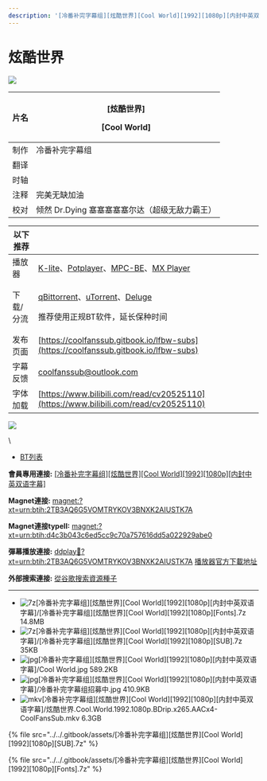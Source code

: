 ```yaml
---
description: '[冷番补完字幕组][炫酷世界][Cool World][1992][1080p][内封中英双语字幕]'
---
```


# 炫酷世界

![](https://img.gejiba.com/images/87829831b501266cae682a28140a60d8.jpg)

| 片名 | <p>[炫酷世界]</p><p>[Cool World]</p> |
| -- | -------------------------------- |
| 制作 | 冷番补完字幕组                          |
| 翻译 |                                  |
| 时轴 |                                  |
| 注释 | 完美无缺加油                           |
| 校对 | 倾然 Dr.Dying 塞塞塞塞塞尔达（超级无敌力霸王）     |

&#x20;

| 以下推荐  |                                                                                                                                                                                                                                              |
| ----- | -------------------------------------------------------------------------------------------------------------------------------------------------------------------------------------------------------------------------------------------- |
| 播放器   | [K-lite](https://codecguide.com/download\_kl.htm)、[Potplayer](https://potplayer.daum.net/)、[MPC-BE](https://sourceforge.net/projects/mpcbe/)、[MX Player](https://www.lanzoui.com/b688551)                                                    |
| 下载/分流 | <p><a href="https://github.com/c0re100/qBittorrent-Enhanced-Edition/releases">qBittorrent</a>、<a href="https://hungryxhz.lanzouu.com/iUAtd058gd4h">uTorrent</a>、<a href="https://deluge-torrent.org/">Deluge</a></p><p>推荐使用正规BT软件，延长保种时间</p> |
| 发布页面  | [https://coolfanssub.gitbook.io/lfbw-subs](https://coolfanssub.gitbook.io/lfbw-subs)                                                                                                                                                         |
| 字幕反馈  | coolfanssub@outlook.com                                                                                                                                                                                                                      |
| 字体加载  | [https://www.bilibili.com/read/cv20525110](https://www.bilibili.com/read/cv20525110)                                                                                                                                                         |

&#x20;

![](https://img.gejiba.com/images/978071a1a11bf17e9f995c7a73e90c02.jpg)

&#x20;

&#x20;

\


* [BT列表](https://share.dmhy.org/topics/view/639198\_Cool\_World\_1992\_1080p.html#tabs-1)

**會員專用連接:** [\[冷番补完字幕组\]\[炫酷世界\]\[Cool World\]\[1992\]\[1080p\]\[内封中英双语字幕\]](https://dl.dmhy.org/2023/05/03/d4c3b043c6ed5cc9c70a757616dd5a022929abe0.torrent)

**Magnet連接:** [magnet:?xt=urn:btih:2TB3AQ6G5VOMTRYKOV3BNXK2AIUSTK7A](https://magnet/?xt=urn:btih:2TB3AQ6G5VOMTRYKOV3BNXK2AIUSTK7A\&dn=\&tr=http%3A%2F%2F104.143.10.186%3A8000%2Fannounce\&tr=udp%3A%2F%2F104.143.10.186%3A8000%2Fannounce\&tr=http%3A%2F%2Ftracker.openbittorrent.com%3A80%2Fannounce\&tr=http%3A%2F%2Ftracker3.itzmx.com%3A6961%2Fannounce\&tr=http%3A%2F%2Ftracker4.itzmx.com%3A2710%2Fannounce\&tr=http%3A%2F%2Ftracker.publicbt.com%3A80%2Fannounce\&tr=http%3A%2F%2Ftracker.prq.to%2Fannounce\&tr=http%3A%2F%2Fopen.acgtracker.com%3A1096%2Fannounce\&tr=https%3A%2F%2Ft-115.rhcloud.com%2Fonly\_for\_ylbud\&tr=http%3A%2F%2Ftracker1.itzmx.com%3A8080%2Fannounce\&tr=http%3A%2F%2Ftracker2.itzmx.com%3A6961%2Fannounce\&tr=udp%3A%2F%2Ftracker1.itzmx.com%3A8080%2Fannounce\&tr=udp%3A%2F%2Ftracker2.itzmx.com%3A6961%2Fannounce\&tr=udp%3A%2F%2Ftracker3.itzmx.com%3A6961%2Fannounce\&tr=udp%3A%2F%2Ftracker4.itzmx.com%3A2710%2Fannounce\&tr=http%3A%2F%2Fnyaa.tracker.wf%3A7777%2Fannounce)

**Magnet連接typeII:** [magnet:?xt=urn:btih:d4c3b043c6ed5cc9c70a757616dd5a022929abe0](https://magnet/?xt=urn:btih:d4c3b043c6ed5cc9c70a757616dd5a022929abe0)

**彈幕播放連接:** [ddplay:magnet:?xt=urn:btih:2TB3AQ6G5VOMTRYKOV3BNXK2AIUSTK7A](ddplay:magnet:?xt=urn:btih:2TB3AQ6G5VOMTRYKOV3BNXK2AIUSTK7A\&dn=\&tr=http%3A%2F%2F104.143.10.186%3A8000%2Fannounce\&tr=udp%3A%2F%2F104.143.10.186%3A8000%2Fannounce\&tr=http%3A%2F%2Ftracker.openbittorrent.com%3A80%2Fannounce\&tr=http%3A%2F%2Ftracker3.itzmx.com%3A6961%2Fannounce\&tr=http%3A%2F%2Ftracker4.itzmx.com%3A2710%2Fannounce\&tr=http%3A%2F%2Ftracker.publicbt.com%3A80%2Fannounce\&tr=http%3A%2F%2Ftracker.prq.to%2Fannounce\&tr=http%3A%2F%2Fopen.acgtracker.com%3A1096%2Fannounce\&tr=https%3A%2F%2Ft-115.rhcloud.com%2Fonly\_for\_ylbud\&tr=http%3A%2F%2Ftracker1.itzmx.com%3A8080%2Fannounce\&tr=http%3A%2F%2Ftracker2.itzmx.com%3A6961%2Fannounce\&tr=udp%3A%2F%2Ftracker1.itzmx.com%3A8080%2Fannounce\&tr=udp%3A%2F%2Ftracker2.itzmx.com%3A6961%2Fannounce\&tr=udp%3A%2F%2Ftracker3.itzmx.com%3A6961%2Fannounce\&tr=udp%3A%2F%2Ftracker4.itzmx.com%3A2710%2Fannounce\&tr=http%3A%2F%2Fnyaa.tracker.wf%3A7777%2Fannounce) [播放器官方下載地址](http://www.dandanplay.com/?from=dmhy)

**外部搜索連接:** [從谷歌搜索資源種子](https://www.google.com/search?oe=utf-8\&q=d4c3b043c6ed5cc9c70a757616dd5a022929abe0)

***

* ![7z](https://share.dmhy.org/images/icon/7z.gif)\[冷番补完字幕组]\[炫酷世界]\[Cool World]\[1992]\[1080p]\[内封中英双语字幕]/\[冷番补完字幕组]\[炫酷世界]\[Cool World]\[1992]\[1080p]\[Fonts].7z 14.8MB
* ![7z](https://share.dmhy.org/images/icon/7z.gif)\[冷番补完字幕组]\[炫酷世界]\[Cool World]\[1992]\[1080p]\[内封中英双语字幕]/\[冷番补完字幕组]\[炫酷世界]\[Cool World]\[1992]\[1080p]\[SUB].7z 35KB
* ![jpg](https://share.dmhy.org/images/icon/jpg.gif)\[冷番补完字幕组]\[炫酷世界]\[Cool World]\[1992]\[1080p]\[内封中英双语字幕]/Cool World.jpg 589.2KB
* ![jpg](https://share.dmhy.org/images/icon/jpg.gif)\[冷番补完字幕组]\[炫酷世界]\[Cool World]\[1992]\[1080p]\[内封中英双语字幕]/冷番补完字幕组招募中.jpg 410.9KB
* ![mkv](https://share.dmhy.org/images/icon/mkv.gif)\[冷番补完字幕组]\[炫酷世界]\[Cool World]\[1992]\[1080p]\[内封中英双语字幕]/炫酷世界.Cool.World.1992.1080p.BDrip.x265.AACx4-CoolFansSub.mkv 6.3GB

{% file src="../../.gitbook/assets/[冷番补完字幕组][炫酷世界][Cool World][1992][1080p][SUB].7z" %}

{% file src="../../.gitbook/assets/[冷番补完字幕组][炫酷世界][Cool World][1992][1080p][Fonts].7z" %}
